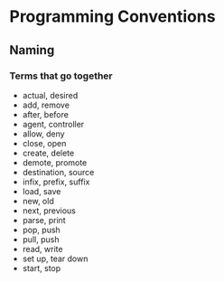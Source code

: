 # Programming Conventions

## Naming

### Terms that go together

- actual, desired
- add, remove
- after, before
- agent, controller
- allow, deny
- close, open
- create, delete
- demote, promote
- destination, source
- infix, prefix, suffix
- load, save
- new, old
- next, previous
- parse, print
- pop, push
- pull, push
- read, write
- set up, tear down
- start, stop
